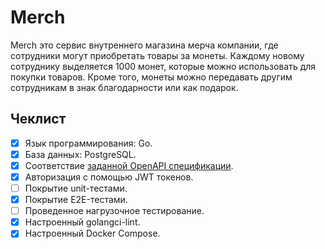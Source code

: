 # Merch

Merch это сервис внутреннего магазина мерча компании, где сотрудники могут приобретать товары за монеты. Каждому новому сотруднику выделяется 1000 монет, которые можно использовать для покупки товаров. Кроме того, монеты можно передавать другим сотрудникам в знак благодарности или как подарок.

## Чеклист

* [x] Язык программирования: Go.
* [x] База данных: PostgreSQL.
* [x] Соответствие [заданной OpenAPI спецификации](api/merch/openapi.yaml).
* [x] Авторизация с помощью JWT токенов.
* [ ] Покрытие unit-тестами.
* [x] Покрытие E2E-тестами.
* [ ] Проведенное нагрузочное тестирование.
* [x] Настроенный golangci-lint.
* [x] Настроенный Docker Compose.
